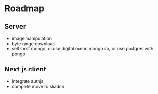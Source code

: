 # Roadmap

## Server

- image manipulation
- byte range download
- self-host mongo, or use digital ocean mongo db, or use postgres with pongo

## Next.js client

- integrate authjs
- complete move to shadcn
